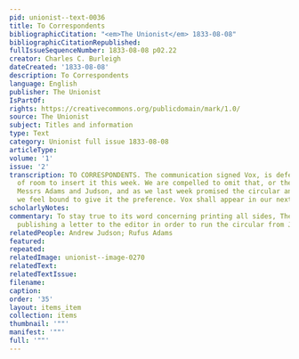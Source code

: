 ```yaml
---
pid: unionist--text-0036
title: To Correspondents
bibliographicCitation: "<em>The Unionist</em> 1833-08-08"
bibliographicCitationRepublished: 
fullIssueSequenceNumber: 1833-08-08 p02.22
creator: Charles C. Burleigh
dateCreated: '1833-08-08'
description: To Correspondents
language: English
publisher: The Unionist
IsPartOf: 
rights: https://creativecommons.org/publicdomain/mark/1.0/
source: The Unionist
subject: Titles and information
type: Text
category: Unionist full issue 1833-08-08
articleType: 
volume: '1'
issue: '2'
transcription: TO CORRESPONDENTS. The communication signed Vox, is deferred for want
  of room to insert it this week. We are compelled to omit that, or the circular of
  Messrs Adams and Judson, and as we last week promised the circular an insertion,
  we feel bound to give it the preference. Vox shall appear in our next.
scholarlyNotes: 
commentary: To stay true to its word concerning printing all sides, The Unionist delays
  publishing a letter to the editor in order to run the circular from Judson.
relatedPeople: Andrew Judson; Rufus Adams
featured: 
repeated: 
relatedImage: unionist--image-0270
relatedText: 
relatedTextIssue: 
filename: 
caption: 
order: '35'
layout: items_item
collection: items
thumbnail: '""'
manifest: '""'
full: '""'
---
```

